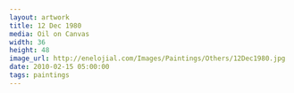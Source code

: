 ```yaml
---
layout: artwork
title: 12 Dec 1980
media: Oil on Canvas
width: 36
height: 48
image_url: http://enelojial.com/Images/Paintings/Others/12Dec1980.jpg
date: 2010-02-15 05:00:00
tags: paintings
---
```

